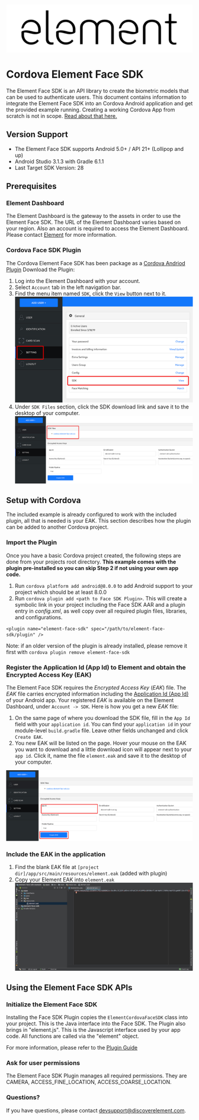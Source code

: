 ![element](../images/element.png "element")
# Cordova Element Face SDK
The Element Face SDK is an API library to create the biometric models that can be used to authenticate users. This document contains information to integrate the Element Face SDK into an Cordova Android application and get the provided example running. Creating a working Cordova App from scratch is not in scope. [Read about that here.](https://cordova.apache.org/docs/en/latest/guide/cli/index.html)

## Version Support
- The Element Face SDK supports Android 5.0+ / API 21+ (Lollipop and up)
- Android Studio 3.1.3 with Gradle 6.1.1
- Last Target SDK Version: 28

## Prerequisites
### Element Dashboard
The Element Dashboard is the gateway to the assets in order to use the Element Face SDK. The URL of the Element Dashboard varies based on your region. Also an account is required to access the Element Dashboard. Please contact [Element](./README.md#questions) for more information.

### Cordova Face SDK Plugin
The Cordova Element Face SDK has been package as a [Cordova Andriod Plugin](https://cordova.apache.org/docs/en/latest/)
Download the Plugin:
1. Log into the Element Dashboard with your account.
1. Select `Account` tab in the left navigation bar.
1. Find the menu item named `SDK`, click the `View` button next to it.
![dashboard-account](../images/settingsScreen.jpg "dashboard-account")
1. Under `SDK Files` section, click the SDK download link and save it to the desktop of your computer.
![dashboard-sdk-files](../images/downloadSdk.jpg "dashboard-sdk-files")

## Setup with Cordova
The included example is already configured to work with the included plugin, all that is needed is your EAK. This section describes how the plugin can be added to another Cordova project.

### Import the Plugin
Once you have a basic Cordova project created, the following steps are done from your projects root directory. **This example comes with the plugin pre-installed so you can skip Step 2 if not using your own app code.**
1. Run ```cordova platform add android@8.0.0``` to add Android support to your project which should be at least 8.0.0
2. Run ```cordova plugin add <path to Face SDK Plugin>```. This will create a symbolic link in your project including the Face SDK AAR and a plugin entry in *config.xml*, as well copy over all required plugin files, libraries, and configurations.
```
<plugin name="element-face-sdk" spec="/path/to/element-face-sdk/plugin" />
```
Note: if an older version of the plugin is already installed, please remove it first with ```cordova plugin remove element-face-sdk```

### Register the Application Id (App Id) to Element and obtain the Encrypted Access Key (EAK)
The Element Face SDK requires the *Encrypted Access Key* (*EAK*) file. The *EAK* file carries encrypted information including the [Application Id (App Id)](https://developer.android.com/studio/build/application-id) of your Android app. Your registered *EAK* is available on the Element Dashboard, under `Account -> SDK`. Here is how you get a new *EAK* file:
1. On the same page of where you download the SDK file, fill in the `App Id` field with your `application id`. You can find your `application id` in your module-level `build.gradle` file. Leave other fields unchanged and click `Create EAK`.
1. You new EAK will be listed on the page. Hover your mouse on the EAK you want to download and a little download icon will appear next to your `app id`. Click it, name the file `element.eak` and save it to the desktop of your computer.

![dashboard-create-eak](../images/eakCreation.jpg "create-eak")

### Include the EAK in the application
1. Find the blank EAK file at `[project dir]/app/src/main/resources/element.eak` (added with plugin)
1. Copy your Element EAK into `element.eak`
![resources](../images/resources.jpg "resources")

## Using the Element Face SDK APIs
### Initialize the Element Face SDK
Installing the Face SDK Plugin copies the `ElementCordovaFaceSDK` class into your project. This is the Java interface into the Face SDK. The Plugin also brings in "element.js". This is the Javascript interface used by your app code. All functions are called via the "element" object.

For more information, please refer to the [Plugin Guide](../element-cordova-face-plugin/README.md)

### Ask for user permissions
The Element Face SDK Plugin manages all required permissions. They are CAMERA, ACCESS_FINE_LOCATION, ACCESS_COARSE_LOCATION.

### Questions?
If you have questions, please contact devsupport@discoverelement.com.
